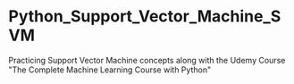 # Python_Support_Vector_Machine_SVM
Practicing Support Vector Machine concepts along with the Udemy Course "The Complete Machine Learning Course with Python"
